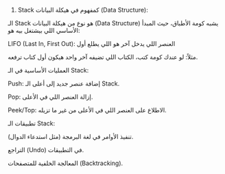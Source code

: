 1. Stack كمفهوم في هيكلة البيانات (Data Structure):

الـ Stack هو نوع من هيكلة البيانات (Data Structure) يشبه كومة الأطباق، حيث المبدأ الأساسي اللي بيشتغل بيه هو:

LIFO (Last In, First Out): العنصر اللي يدخل آخر هو اللي يطلع أول

مثلاً: لو عندك كومة كتب، الكتاب اللي تضيفه آخر واحد هيكون أول كتاب ترفعه.

العمليات الأساسية في الـ Stack:

Push: إضافة عنصر جديد إلى أعلى الـ Stack.

Pop: إزالة العنصر اللي في الأعلى.

Peek/Top: الاطلاع على العنصر اللي في الأعلى من غير ما تزيله.

تطبيقات الـ Stack:

تنفيذ الأوامر في لغة البرمجة (مثل استدعاء الدوال).

التراجع (Undo) في التطبيقات.

المعالجة الخلفية للمتصفحات (Backtracking).

